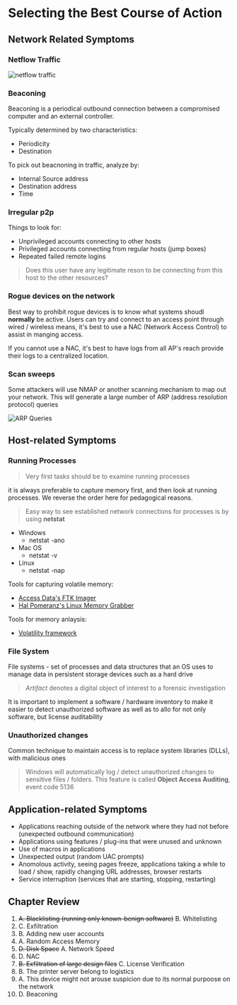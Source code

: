# Selecting the Best Course of Action

## Network Related Symptoms

### Netflow Traffic

![netflow traffic](../../images/2020-04-30%2017_34_21-Clipboard.png)

### Beaconing

Beaconing is a periodical outbound connection between a compromised computer and an external controller.

Typically determined by two characteristics:

- Periodicity
- Destination

To pick out beacnoning in traffic, analyze by:

- Internal Source address
- Destination address
- Time

### Irregular p2p

Things to look for:

- Unprivileged accounts connecting to other hosts
- Privileged accounts connecting from regular hosts (jump boxes)
- Repeated failed remote logins

> Does this user have any legitimate reson to be connecting from this host to the other resources?

### Rogue devices on the network

Best way to prohibit rogue devices is to know what systems shoudl **normally** be active. Users can try and connect to an access point through wired / wireless means, it's best to use a NAC (Network Access Control) to assist in manging access.

If you cannot use a NAC, it's best to have logs from all AP's reach provide their logs to a centralized location.

### Scan sweeps

Some attackers will use NMAP or another scanning mechanism to map out your network. This will generate a large number of ARP (address resolution protocol) queries

![ARP Queries](../../images/2020-04-30%2019_23_25-Clipboard.png)

## Host-related Symptoms

### Running Processes

> Very first tasks should be to examine running processes

it is always preferable to capture memory first, and then look at running processes. We reverse the order here for pedagogical reasons.

> Easy way to see established network connections for processes is by using **netstat**

- Windows
  - netstat -ano
- Mac OS
  - netstat -v
- Linux
  - netstat -nap

Tools for capturing volatile memory:

- [Access Data's FTK Imager](https://accessdata.com/product-download)
- [Hal Pomeranz's Linux Memory Grabber](https://github.com/halpomeranz/lmg)

Tools for memory anlaysis:

- [Volatility framework](https://www.volatilityfoundation.org/)

### File System

File systems - set of processes and data structures that an OS uses to manage data in persistent storage devices such as a hard drive

> *Artifact* denotes a digital object of interest to a forensic investigation

It is important to implement a software / hardware inventory to make it easier to detect unauthorized software as well as to allo for not only software, but license auditability

### Unauthorized changes

Common technique to maintain access is to replace system libraries (DLLs), with malicious ones

> Windows will automatically log / detect unauthorized changes to sensitive files / folders. This feature is called **Object Access Auditing**, event code 5136

## Application-related Symptoms

- Applications reaching outside of the network where they had not before (unexpected outbound communication)
- Applications using features / plug-ins that were unused and unknown
- Use of macros in applications
- Unexpected output (random UAC prompts)
- Anomolous activity, seeing pages freeze, applications taking a while to load / show, rapidly changing URL addresses, browser restarts
- Service interruption (services that are starting, stopping, restarting)

## Chapter Review

1. ~~A. Blacklisting (running only known-benign software)~~ B. Whitelisting
2. C. Exfiltration
3. B. Adding new user accounts
4. A. Random Access Memory
5. ~~D. Disk Space~~ A. Network Speed
6. D. NAC
7. ~~B. Exfiltration of large design files~~ C. License Verification
8. B. The printer server belong to logistics
9. A. This device might not arouse suspicion due to its normal purpoose on the network
10. D. Beaconing
